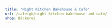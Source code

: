 ```yaml
---
title: "Night Kitchen Bakehouse & Cafe"
url: /raleigh/night-kitchen-bakehouse-und-cafe/
shop: Bäckerei
---
```

